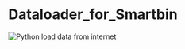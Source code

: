 # Dataloader_for_Smartbin
<img src="https://raw.githubusercontent.com/howtodie123/howtodie123/readme.io/python_pic.png" alt="Python">
load data from internet
